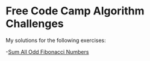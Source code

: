 # Free Code Camp Algorithm Challenges

My solutions for the following exercises:

-[Sum All Odd Fibonacci Numbers](https://learn.freecodecamp.org/javascript-algorithms-and-data-structures/intermediate-algorithm-scripting/sum-all-odd-fibonacci-numbers)
